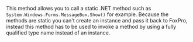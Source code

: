 ﻿This method allows you to call a static .NET method such as `System.Windows.Forms.MessageBox.Show()` for example. Because the methods are static you can't create an instance and pass it back to FoxPro, instead this method has to be used to invoke a method by using a fully qualified type name instead of an instance.